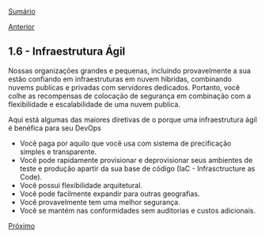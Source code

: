 [Sumário](https://github.com/lucasfantacuci/DevOpsRevelado/blob/master/README.md)


[Anterior](https://github.com/lucasfantacuci/DevOpsRevelado/blob/master/CHAPTER01/1-5-AGILEMANIFESTO.md)


## 1.6 - Infraestrutura Ágil


Nossas organizações grandes e pequenas, incluindo provavelmente a sua estão confiando em infraestruturas em nuvem hibridas, combinando nuvems publicas e privadas com servidores dedicados. Portanto, você colhe as recompensas de colocação de segurança em combinação com a flexibilidade e escalabilidade de uma nuvem publica.


Aqui está algumas das maiores diretivas de o porque uma infraestrutura ágil é benéfica para seu DevOps


- Você paga por aquilo que você usa com sistema de precificação simples e transparente.
- Você pode rapidamente provisionar e deprovisionar seus ambientes de teste e produção apartir da sua base de código (IaC - Infrasctructure as Code).
- Você possui flexibilidade arquitetural.
- Você pode facilmente expandir para outras geografias.
- Você provavelmente tem uma melhor segurança.
- Você se mantém nas conformidades sem auditorias e custos adicionais.


[Próximo](https://github.com/lucasfantacuci/DevOpsRevelado/blob/master/CHAPTER01/1-7-CONCLUSION.md)
